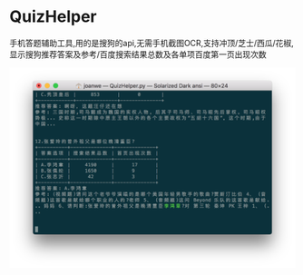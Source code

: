 # QuizHelper
手机答题辅助工具,用的是搜狗的api,无需手机截图OCR,支持冲顶/芝士/西瓜/花椒,显示搜狗推荐答案及参考/百度搜索结果总数及各单项百度第一页出现次数

![Screenshots](https://github.com/joanwe/QuizHelper/blob/master/Screenshots.png)
